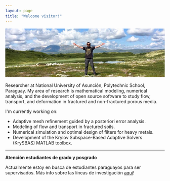 ```yaml
---
layout: page
title: "Welcome visitor!"
---
```


![jv](/assets/jv.png)

Researcher at National University of Asunción, Polytechnic School, Paraguay. My area of research is mathematical modeling, numerical analysis, and the development of open source software to study flow, transport, and deformation in fractured and non-fractured porous media.

I'm currently working on:

- Adaptive mesh refinement guided by a posteriori error analysis.
- Modeling of flow and transport in fractured soils.
- Numerical simulation and optimal design of filters for heavy metals.
- Development of the Krylov Subspace-Based Adaptive Solvers (KrySBAS) MATLAB toolbox.

---
**Atención estudiantes de grado y posgrado**

Actualmente estoy en busca de estudiantes paraguayos para ser supervisados. Más info sobre las líneas de investigación [aquí](call4students.md)!
